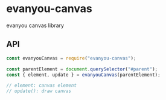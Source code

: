 # evanyou-canvas

evanyou canvas library

## API

```js
const evanyouCanvas = require("evanyou-canvas");

const parentElement = document.querySelector("#parent");
const { element, update } = evanyouCanvas(parentElement);

// element: canvas element
// update(): draw canvas
```
